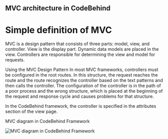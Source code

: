 ## MVC architecture in CodeBehind

# Simple definition of MVC

MVC is a design pattern that consists of three parts: model, view, and controller. View is the display part. Dynamic data models are placed in the view. Controllers are responsible for determining the view and model for requests.

Using the MVC Design Pattern In most MVC frameworks, controllers must be configured in the root routes. In this structure, the request reaches the route and the route recognizes the controller based on the text patterns and then calls the controller. The configuration of the controller is in the path of a poor process and the wrong structure, which is placed at the beginning of the request and response cycle and causes problems for that structure.

In the CodeBehind framework, the controller is specified in the attributes section of the view page.

MVC diagram in CodeBehind Framework

![MVC diagram in CodeBehind Framework](https://github.com/elanatframework/Code_behind/assets/111444759/1def5400-6494-4458-af77-b44ea41a749d)

